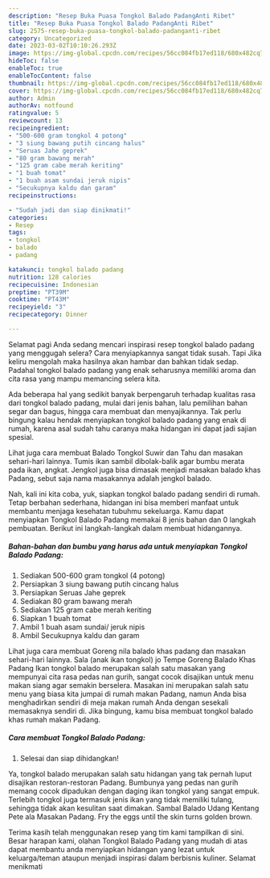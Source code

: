 ```yaml
---
description: "Resep Buka Puasa Tongkol Balado PadangAnti Ribet"
title: "Resep Buka Puasa Tongkol Balado PadangAnti Ribet"
slug: 2575-resep-buka-puasa-tongkol-balado-padanganti-ribet
category: Uncategorized
date: 2023-03-02T10:10:26.293Z
image: https://img-global.cpcdn.com/recipes/56cc084fb17ed118/680x482cq70/tongkol-balado-padang-foto-resep-utama.jpg
hideToc: false
enableToc: true
enableTocContent: false
thumbnail: https://img-global.cpcdn.com/recipes/56cc084fb17ed118/680x482cq70/tongkol-balado-padang-foto-resep-utama.jpg
cover: https://img-global.cpcdn.com/recipes/56cc084fb17ed118/680x482cq70/tongkol-balado-padang-foto-resep-utama.jpg
author: Admin
authorAv: notfound
ratingvalue: 5
reviewcount: 13
recipeingredient:
- "500-600 gram tongkol 4 potong"
- "3 siung bawang putih cincang halus"
- "Seruas Jahe geprek"
- "80 gram bawang merah"
- "125 gram cabe merah keriting"
- "1 buah tomat"
- "1 buah asam sundai jeruk nipis"
- "Secukupnya kaldu dan garam"
recipeinstructions:

- "Sudah jadi dan siap dinikmati!"
categories:
- Resep
tags:
- tongkol
- balado
- padang

katakunci: tongkol balado padang 
nutrition: 128 calories
recipecuisine: Indonesian
preptime: "PT39M"
cooktime: "PT43M"
recipeyield: "3"
recipecategory: Dinner

---
```



Selamat pagi Anda sedang mencari inspirasi resep tongkol balado padang yang menggugah selera? Cara menyiapkannya sangat tidak susah. Tapi Jika keliru mengolah maka hasilnya akan hambar dan bahkan tidak sedap. Padahal tongkol balado padang yang enak seharusnya memiliki aroma dan cita rasa yang mampu memancing selera kita.


Ada beberapa hal yang sedikit banyak berpengaruh terhadap kualitas rasa dari tongkol balado padang, mulai dari jenis bahan, lalu pemilihan bahan segar dan bagus, hingga cara membuat dan menyajikannya. Tak perlu bingung kalau hendak menyiapkan tongkol balado padang yang enak di rumah, karena asal sudah tahu caranya maka hidangan ini dapat jadi sajian spesial.

Lihat juga cara membuat Balado Tongkol Suwir dan Tahu dan masakan sehari-hari lainnya. Tumis ikan sambil dibolak-balik agar bumbu merata pada ikan, angkat. Jengkol juga bisa dimasak menjadi masakan balado khas Padang, sebut saja nama masakannya adalah jengkol balado.


Nah, kali ini kita coba, yuk, siapkan tongkol balado padang sendiri di rumah. Tetap berbahan sederhana, hidangan ini bisa memberi manfaat untuk membantu menjaga kesehatan tubuhmu sekeluarga. Kamu dapat menyiapkan Tongkol Balado Padang memakai 8 jenis bahan dan 0 langkah pembuatan. Berikut ini langkah-langkah dalam membuat hidangannya.

<!--inarticleads1-->

##### Bahan-bahan dan bumbu yang harus ada untuk menyiapkan Tongkol Balado Padang:

1. Sediakan 500-600 gram tongkol (4 potong)
1. Persiapkan 3 siung bawang putih cincang halus
1. Persiapkan Seruas Jahe geprek
1. Sediakan 80 gram bawang merah
1. Sediakan 125 gram cabe merah keriting
1. Siapkan 1 buah tomat
1. Ambil 1 buah asam sundai/ jeruk nipis
1. Ambil Secukupnya kaldu dan garam


Lihat juga cara membuat Goreng nila balado khas padang dan masakan sehari-hari lainnya. Sala (anak ikan tongkol) jo Tempe Goreng Balado Khas Padang Ikan tongkol balado merupakan salah satu masakan yang mempunyai cita rasa pedas nan gurih, sangat cocok disajikan untuk menu makan siang agar semakin berselera. Masakan ini merupakan salah satu menu yang biasa kita jumpai di rumah makan Padang, namun Anda bisa menghadirkan sendiri di meja makan rumah Anda dengan sesekali memasaknya sendiri di. Jika bingung, kamu bisa membuat tongkol balado khas rumah makan Padang. 

<!--inarticleads2-->

##### Cara membuat Tongkol Balado Padang:


1. Selesai dan siap dihidangkan!

Ya, tongkol balado merupakan salah satu hidangan yang tak pernah luput disajikan restoran-restoran Padang. Bumbunya yang pedas nan gurih memang cocok dipadukan dengan daging ikan tongkol yang sangat empuk. Terlebih tongkol juga termasuk jenis ikan yang tidak memiliki tulang, sehingga tidak akan kesulitan saat dimakan. Sambal Balado Udang Kentang Pete ala Masakan Padang. Fry the eggs until the skin turns golden brown. 

Terima kasih telah menggunakan resep yang tim kami tampilkan di sini. Besar harapan kami, olahan Tongkol Balado Padang yang mudah di atas dapat membantu anda menyiapkan hidangan yang lezat untuk keluarga/teman ataupun menjadi inspirasi dalam berbisnis kuliner. Selamat menikmati
